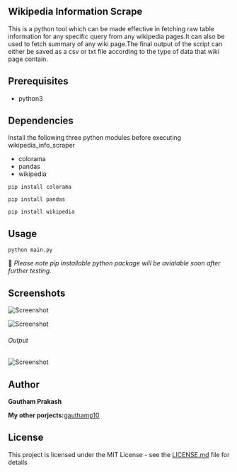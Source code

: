 ## Wikipedia Information Scrape 
This is a python tool which can be made effective in fetching raw table information for any specific query from any wikipedia pages.It can also be used to fetch summary of any wiki page.The final output of the script can either be saved as a csv or txt file according to the type of data that wiki page contain.

## Prerequisites
- python3

## Dependencies

Install the following three python modules before executing wikipedia_info_scraper
- colorama
- pandas
- wikipedia

```
pip install colorama

pip install pandas

pip install wikipedia
```
## Usage 
```
python main.py
```

📝 *Please note pip installable python package will be avialable soon after further testing.*

## Screenshots
![Screenshot](https://raw.githubusercontent.com/gauthamp10/wikiscrape/master/screenie/wiki_scrape.png)

![Screenshot](https://raw.githubusercontent.com/gauthamp10/wikiscrape/master/screenie/wiki_scrape2.png)

###### Output

![Screenshot](https://raw.githubusercontent.com/gauthamp10/wikiscrape/master/screenie/out.png)


## Author

 **Gautham Prakash**
 
 **My other porjects:**[gauthamp10](https://github.com/gauthamp10)

## License

This project is licensed under the MIT License - see the [LICENSE.md](LICENSE.md) file for details
